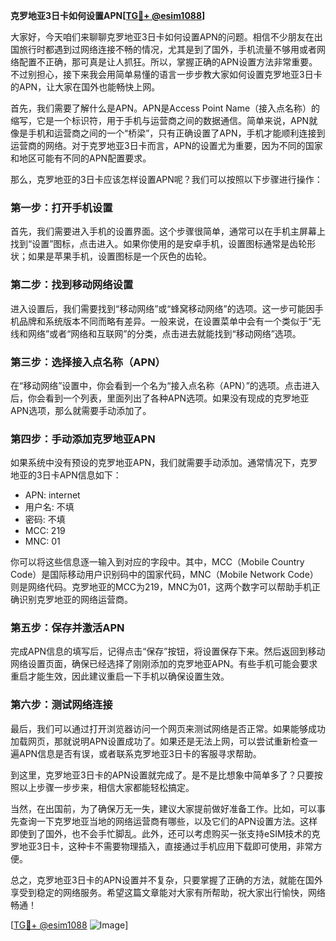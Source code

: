 **克罗地亚3日卡如何设置APN[[TG💪+ @esim1088](https://t.me/s/esim1088)]**

大家好，今天咱们来聊聊克罗地亚3日卡如何设置APN的问题。相信不少朋友在出国旅行时都遇到过网络连接不畅的情况，尤其是到了国外，手机流量不够用或者网络配置不正确，那可真是让人抓狂。所以，掌握正确的APN设置方法非常重要。不过别担心，接下来我会用简单易懂的语言一步步教大家如何设置克罗地亚3日卡的APN，让大家在国外也能畅快上网。

首先，我们需要了解什么是APN。APN是Access Point Name（接入点名称）的缩写，它是一个标识符，用于手机与运营商之间的数据通信。简单来说，APN就像是手机和运营商之间的一个“桥梁”，只有正确设置了APN，手机才能顺利连接到运营商的网络。对于克罗地亚3日卡而言，APN的设置尤为重要，因为不同的国家和地区可能有不同的APN配置要求。

那么，克罗地亚的3日卡应该怎样设置APN呢？我们可以按照以下步骤进行操作：

### **第一步：打开手机设置**
首先，我们需要进入手机的设置界面。这个步骤很简单，通常可以在手机主屏幕上找到“设置”图标，点击进入。如果你使用的是安卓手机，设置图标通常是齿轮形状；如果是苹果手机，设置图标是一个灰色的齿轮。

### **第二步：找到移动网络设置**
进入设置后，我们需要找到“移动网络”或“蜂窝移动网络”的选项。这一步可能因手机品牌和系统版本不同而略有差异。一般来说，在设置菜单中会有一个类似于“无线和网络”或者“网络和互联网”的分类，点击进去就能找到“移动网络”选项。

### **第三步：选择接入点名称（APN）**
在“移动网络”设置中，你会看到一个名为“接入点名称（APN）”的选项。点击进入后，你会看到一个列表，里面列出了各种APN选项。如果没有现成的克罗地亚APN选项，那么就需要手动添加了。

### **第四步：手动添加克罗地亚APN**
如果系统中没有预设的克罗地亚APN，我们就需要手动添加。通常情况下，克罗地亚的3日卡APN信息如下：
- APN: internet
- 用户名: 不填
- 密码: 不填
- MCC: 219
- MNC: 01

你可以将这些信息逐一输入到对应的字段中。其中，MCC（Mobile Country Code）是国际移动用户识别码中的国家代码，MNC（Mobile Network Code）则是网络代码。克罗地亚的MCC为219，MNC为01，这两个数字可以帮助手机正确识别克罗地亚的网络运营商。

### **第五步：保存并激活APN**
完成APN信息的填写后，记得点击“保存”按钮，将设置保存下来。然后返回到移动网络设置页面，确保已经选择了刚刚添加的克罗地亚APN。有些手机可能会要求重启才能生效，因此建议重启一下手机以确保设置生效。

### **第六步：测试网络连接**
最后，我们可以通过打开浏览器访问一个网页来测试网络是否正常。如果能够成功加载网页，那就说明APN设置成功了。如果还是无法上网，可以尝试重新检查一遍APN信息是否有误，或者联系克罗地亚3日卡的客服寻求帮助。

到这里，克罗地亚3日卡的APN设置就完成了。是不是比想象中简单多了？只要按照以上步骤一步步来，相信大家都能轻松搞定。

当然，在出国前，为了确保万无一失，建议大家提前做好准备工作。比如，可以事先查询一下克罗地亚当地的网络运营商有哪些，以及它们的APN设置方法。这样即使到了国外，也不会手忙脚乱。此外，还可以考虑购买一张支持eSIM技术的克罗地亚3日卡，这种卡不需要物理插入，直接通过手机应用下载即可使用，非常方便。

总之，克罗地亚3日卡的APN设置并不复杂，只要掌握了正确的方法，就能在国外享受到稳定的网络服务。希望这篇文章能对大家有所帮助，祝大家出行愉快，网络畅通！

[[TG💪+ @esim1088](https://t.me/s/esim1088) ![Image](https://i.postimg.cc/4NQfJmqS/Snipaste-2025-05-13-00-14-12.png)]